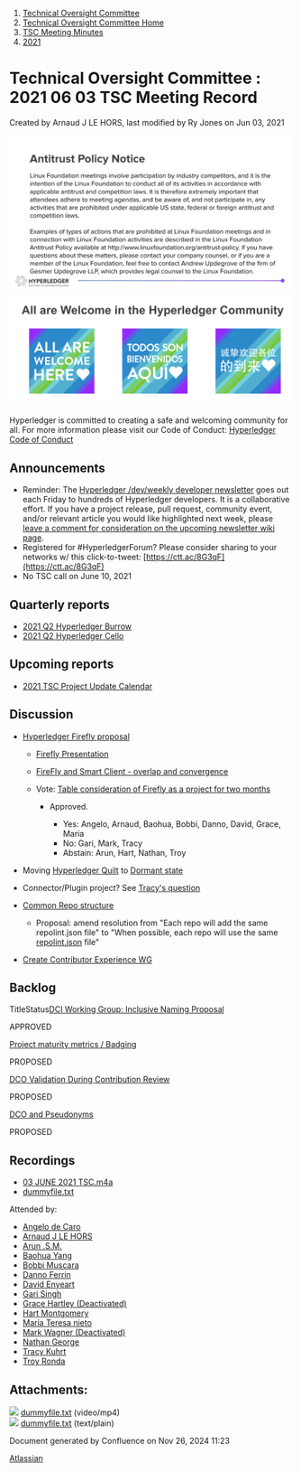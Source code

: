 1. [Technical Oversight Committee](index.html)
2. [Technical Oversight Committee Home](Technical-Oversight-Committee-Home_21430274.html)
3. [TSC Meeting Minutes](TSC-Meeting-Minutes_21448544.html)
4. [2021](2021_21452508.html)

# Technical Oversight Committee : 2021 06 03 TSC Meeting Record

Created by Arnaud J LE HORS, last modified by Ry Jones on Jun 03, 2021

![](attachments/21431877/21448548.png?height=250) ![](attachments/21431877/21448549.png?height=250)

Hyperledger is committed to creating a safe and welcoming community for all. For more information please visit our Code of Conduct: [Hyperledger Code of Conduct](https://lf-hyperledger.atlassian.net/wiki/spaces/HYP/pages/19595281/Hyperledger+Code+of+Conduct)

## Announcements

- Reminder: The [Hyperledger /dev/weekly developer newsletter](https://lf-hyperledger.atlassian.net/wiki/pages/viewpage.action?pageId=17170445) goes out each Friday to hundreds of Hyperledger developers. It is a collaborative effort. If you have a project release, pull request, community event, and/or relevant article you would like highlighted next week, please [leave a comment for consideration on the upcoming newsletter wiki page](https://lf-hyperledger.atlassian.net/wiki/display/DR/2021).
- Registered for #HyperledgerForum? Please consider sharing to your networks w/ this click-to-tweet: [https://ctt.ac/8G3qF](https://ctt.ac/8G3qF)
- No TSC call on June 10, 2021

## Quarterly reports

- [2021 Q2 Hyperledger Burrow](2021-Q2-Hyperledger-Burrow_21441947.html)
- [2021 Q2 Hyperledger Cello](2021-Q2-Hyperledger-Cello_21441939.html)

## Upcoming reports

- [2021 TSC Project Update Calendar](https://lf-hyperledger.atlassian.net/wiki/display/TSC/2021+TSC+Project+Update+Calendar)

## Discussion

- [Hyperledger Firefly proposal](https://github.com/hyperledger/hyperledger-hip/pull/3)
  
  - [Firefly Presentation](https://drive.google.com/file/d/1JeCALQ3TexBnHMPlQwt3ZiszoJfsoF51/view?usp=sharing)
  - [FireFly and Smart Client - overlap and convergence](https://lists.hyperledger.org/g/tsc/message/3422)
  - Vote: [Table consideration of Firefly as a project for two months](https://lf-hyperledger.atlassian.net/wiki/display/TSC/Table+consideration+of+the+FireFly+proposal+for+two+months)
    
    - Approved.
      
      - Yes: Angelo, Arnaud, Baohua, Bobbi, Danno, David, Grace, Maria
      - No: Gari, Mark, Tracy
      - Abstain: Arun, Hart, Nathan, Troy
- Moving [Hyperledger Quilt](https://lf-hyperledger.atlassian.net/wiki/spaces/quilt/overview) to [Dormant state](https://tsc.hyperledger.org/project-lifecycle.html#dormant)
- Connector/Plugin project? See [Tracy's question](https://docs.google.com/document/d/1GR-YSlGPlVNpMIyikk9EJciTyrO2INwMpR9vrOrcbP0/edit?disco=AAAAIitYuQ8)
- [Common Repo structure](Common-Repo-structure_21437289.html)
  
  - Proposal: amend resolution from "Each repo will add the same repolint.json file" to "When possible, each repo will use the same [repolint.json](https://github.com/hyperledger-labs/hyperledger-community-management-tools/blob/main/repo_structure/repolint.json) file"
- [Create Contributor Experience WG](Create-Contributor-Experience-WG_21430608.html)

## Backlog

TitleStatus[DCI Working Group: Inclusive Naming Proposal](/wiki/spaces/TSC/pages/21441150/DCI+Working+Group+Inclusive+Naming+Proposal)

APPROVED 

[Project maturity metrics / Badging](/wiki/spaces/TSC/pages/21440607/Project+maturity+metrics+Badging)

PROPOSED 

[DCO Validation During Contribution Review](/wiki/spaces/TSC/pages/21441467/DCO+Validation+During+Contribution+Review)

PROPOSED 

[DCO and Pseudonyms](/wiki/spaces/TSC/pages/21430435/DCO+and+Pseudonyms)

PROPOSED 

## Recordings

- [03 JUNE 2021 TSC.m4a](#)
- [dummyfile.txt](#)

Attended by:

- [Angelo de Caro](https://lf-hyperledger.atlassian.net/wiki/people/70121:d6b0f0e4-825f-4f16-88e1-4d14e95f2f10?ref=confluence)
- [Arnaud J LE HORS](https://lf-hyperledger.atlassian.net/wiki/people/70121:0e75e3b8-500a-4067-9f7e-ed46e91bcb9d?ref=confluence)
- [Arun .S.M.](https://lf-hyperledger.atlassian.net/wiki/people/621a0e5097d313006ba7386a?ref=confluence)
- [Baohua Yang](https://lf-hyperledger.atlassian.net/wiki/people/557058:17d87dbf-05fe-4c1b-84cf-fd69f7fcbb20?ref=confluence)
- [Bobbi Muscara](https://lf-hyperledger.atlassian.net/wiki/people/5c4cb1b7d8bbb7445c0a457e?ref=confluence)
- [Danno Ferrin](https://lf-hyperledger.atlassian.net/wiki/people/5b7f2d80c4e4892a5b789551?ref=confluence)
- [David Enyeart](https://lf-hyperledger.atlassian.net/wiki/people/712020:30d7e775-8a5d-4896-8950-8da2af027639?ref=confluence)
- [Gari Singh](https://lf-hyperledger.atlassian.net/wiki/people/557058:51429e31-90f4-4684-b7cd-9a4fe15ff188?ref=confluence)
- [Grace Hartley (Deactivated)](https://lf-hyperledger.atlassian.net/wiki/people/5c3e0cd1ff324728a1db2448?ref=confluence)
- [Hart Montgomery](https://lf-hyperledger.atlassian.net/wiki/people/712020:86f447c0-86dc-43b3-ac03-6a31923bbb84?ref=confluence)
- [María Teresa nieto](https://lf-hyperledger.atlassian.net/wiki/people/5d36fa46af1d920bc99755b6?ref=confluence)
- [Mark Wagner (Deactivated)](https://lf-hyperledger.atlassian.net/wiki/people/70121:81b88945-c9ef-40fe-9224-207bdb280922?ref=confluence)
- [Nathan George](https://lf-hyperledger.atlassian.net/wiki/people/712020:3e7556ab-cdb8-47f5-8b68-12a3378021fd?ref=confluence)
- [Tracy Kuhrt](https://lf-hyperledger.atlassian.net/wiki/people/712020:eb6ae9c3-aa8e-40ba-9dab-a6969b1ac52e?ref=confluence)
- [Troy Ronda](https://lf-hyperledger.atlassian.net/wiki/people/557058:c854f35a-2b58-4be3-9003-ca2a67495580?ref=confluence)

## Attachments:

![](images/icons/bullet_blue.gif) [dummyfile.txt](attachments/21441965/21457677.txt) (video/mp4)  
![](images/icons/bullet_blue.gif) [dummyfile.txt](attachments/21441965/21453844.txt) (text/plain)

Document generated by Confluence on Nov 26, 2024 11:23

[Atlassian](http://www.atlassian.com/)
